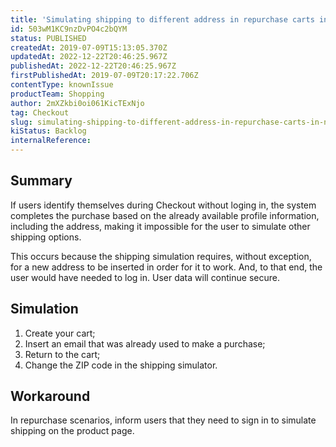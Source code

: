 ```yaml
---
title: 'Simulating shipping to different address in repurchase carts in not possible'
id: 503wM1KC9nzDvPO4c2bQYM
status: PUBLISHED
createdAt: 2019-07-09T15:13:05.370Z
updatedAt: 2022-12-22T20:46:25.967Z
publishedAt: 2022-12-22T20:46:25.967Z
firstPublishedAt: 2019-07-09T20:17:22.706Z
contentType: knownIssue
productTeam: Shopping
author: 2mXZkbi0oi061KicTExNjo
tag: Checkout
slug: simulating-shipping-to-different-address-in-repurchase-carts-in-not-possible
kiStatus: Backlog
internalReference: 
---
```


## Summary

If users identify themselves during Checkout without loging in, the system completes the purchase based on the already available profile information, including the address, making it impossible for the user to simulate other shipping options.

This occurs because the shipping simulation requires, without exception, for a new address to be inserted in order for it to work. And, to that end, the user would have needed to log in. User data will continue secure.

## Simulation

1. Create your cart;
2. Insert an email that was already used to make a purchase;
3. Return to the cart;
4. Change the ZIP code in the shipping simulator.

## Workaround

In repurchase scenarios, inform users that they need to sign in to simulate shipping on the product page.


